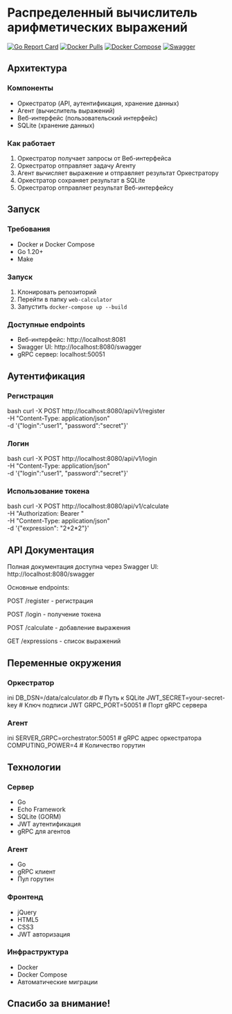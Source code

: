 # Распределенный вычислитель арифметических выражений

[![Go Report Card](https://goreportcard.com/badge/github.com/dimasmir03/web-calculator)](https://goreportcard.com/report/github.com/diamsmir03/web-calculator)
[![Docker Pulls](https://img.shields.io/docker/pulls/dimasmir/calc-server)](https://hub.docker.com/r/dimasmir/calc-server)
[![Docker Compose](https://img.shields.io/badge/Docker_Compose-2496ED?logo=docker&logoColor=white)](https://docs.docker.com/compose/)
[![Swagger](https://img.shields.io/badge/Swagger-85EA2D?logo=swagger&logoColor=black)](http://localhost:8080/swagger)

## Архитектура

### Компоненты

- Оркестратор (API, аутентификация, хранение данных)
- Агент (вычислитель выражений)
- Веб-интерфейс (пользовательский интерфейс)
- SQLite (хранение данных)

### Как работает

1. Оркестратор получает запросы от Веб-интерфейса
2. Оркестратор отправляет задачу Агенту
3. Агент вычисляет выражение и отправляет результат Оркестратору
4. Оркестратор сохраняет результат в SQLite
5. Оркестратор отправляет результат Веб-интерфейсу

## Запуск

### Требования

- Docker и Docker Compose
- Go 1.20+
- Make

### Запуск

1. Клонировать репозиторий
2. Перейти в папку `web-calculator`
3. Запустить `docker-compose up --build`

### Доступные endpoints

- Веб-интерфейс: http://localhost:8081
- Swagger UI: http://localhost:8080/swagger
- gRPC сервер: localhost:50051

## Аутентификация

### Регистрация

bash
curl -X POST http://localhost:8080/api/v1/register \
  -H "Content-Type: application/json" \
  -d '{"login":"user1", "password":"secret"}'

### Логин

bash
curl -X POST http://localhost:8080/api/v1/login \
  -H "Content-Type: application/json" \
  -d '{"login":"user1", "password":"secret"}'

### Использование токена

bash
curl -X POST http://localhost:8080/api/v1/calculate \
  -H "Authorization: Bearer <token>" \
  -H "Content-Type: application/json" \
  -d '{"expression": "2+2*2"}'

## API Документация

Полная документация доступна через Swagger UI:
http://localhost:8080/swagger

Основные endpoints:

POST /register - регистрация

POST /login - получение токена

POST /calculate - добавление выражения

GET /expressions - список выражений

## Переменные окружения

### Оркестратор

ini
DB_DSN=/data/calculator.db  # Путь к SQLite
JWT_SECRET=your-secret-key  # Ключ подписи JWT
GRPC_PORT=50051             # Порт gRPC сервера

### Агент

ini
SERVER_GRPC=orchestrator:50051  # gRPC адрес оркестратора
COMPUTING_POWER=4               # Количество горутин

## Технологии

### Сервер

- Go
- Echo Framework
- SQLite (GORM)
- JWT аутентификация
- gRPC для агентов

### Агент

- Go
- gRPC клиент
- Пул горутин

### Фронтенд

- jQuery
- HTML5
- CSS3
- JWT авторизация

### Инфраструктура

- Docker
- Docker Compose
- Автоматические миграции

## Спасибо за внимание!